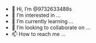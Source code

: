 - 👋 Hi, I’m @9732633488s
- 👀 I’m interested in ...
- 🌱 I’m currently learning ...
- 💞️ I’m looking to collaborate on ...
- 📫 How to reach me ...

<!---
9732633488s/9732633488s is a ✨ special ✨ repository because its `README.md` (this file) appears on your GitHub profile.
You can click the Preview link to take a look at your changes.
--->
